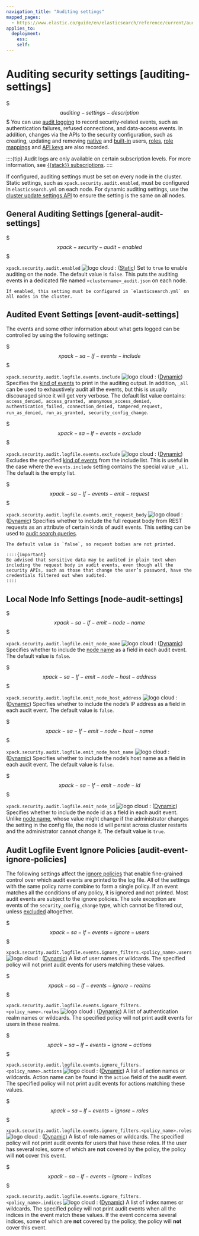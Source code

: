 ```yaml
---
navigation_title: "Auditing settings"
mapped_pages:
  - https://www.elastic.co/guide/en/elasticsearch/reference/current/auditing-settings.html
applies_to:
  deployment:
    ess:
    self:
---
```


# Auditing security settings [auditing-settings]


$$$auditing-settings-description$$$
You can use [audit logging](docs-content://deploy-manage/security/logging-configuration/enabling-audit-logs.md) to record security-related events, such as authentication failures, refused connections, and data-access events. In addition, changes via the APIs to the security configuration, such as creating, updating and removing [native](docs-content://deploy-manage/users-roles/cluster-or-deployment-auth/native.md) and [built-in](docs-content://deploy-manage/users-roles/cluster-or-deployment-auth/built-in-users.md) users, [roles](https://www.elastic.co/docs/api/doc/elasticsearch/operation/operation-security-put-role), [role mappings](https://www.elastic.co/docs/api/doc/elasticsearch/operation/operation-security-put-role-mapping) and [API keys](https://www.elastic.co/docs/api/doc/elasticsearch/operation/operation-security-create-api-key) are also recorded.

::::{tip}
Audit logs are only available on certain subscription levels. For more information, see [{{stack}} subscriptions](https://www.elastic.co/subscriptions).
::::

If configured, auditing settings must be set on every node in the cluster. Static settings, such as `xpack.security.audit.enabled`, must be configured in `elasticsearch.yml` on each node. For dynamic auditing settings, use the [cluster update settings API](https://www.elastic.co/docs/api/doc/elasticsearch/operation/operation-cluster-put-settings) to ensure the setting is the same on all nodes.

## General Auditing Settings [general-audit-settings]

$$$xpack-security-audit-enabled$$$

`xpack.security.audit.enabled` ![logo cloud](https://doc-icons.s3.us-east-2.amazonaws.com/logo_cloud.svg "Supported on Elastic Cloud Hosted")
:   ([Static](docs-content://deploy-manage/deploy/self-managed/configure-elasticsearch.md#static-cluster-setting)) Set to `true` to enable auditing on the node. The default value is `false`. This puts the auditing events in a dedicated file named `<clustername>_audit.json` on each node.

    If enabled, this setting must be configured in `elasticsearch.yml` on all nodes in the cluster.



## Audited Event Settings [event-audit-settings]

The events and some other information about what gets logged can be controlled by using the following settings:

$$$xpack-sa-lf-events-include$$$

`xpack.security.audit.logfile.events.include` ![logo cloud](https://doc-icons.s3.us-east-2.amazonaws.com/logo_cloud.svg "Supported on Elastic Cloud Hosted")
:   ([Dynamic](docs-content://deploy-manage/deploy/self-managed/configure-elasticsearch.md#dynamic-cluster-setting)) Specifies the [kind of events](/reference/elasticsearch/elasticsearch-audit-events.md) to print in the auditing output. In addition, `_all` can be used to exhaustively audit all the events, but this is usually discouraged since it will get very verbose. The default list value contains: `access_denied, access_granted, anonymous_access_denied, authentication_failed, connection_denied, tampered_request, run_as_denied, run_as_granted, security_config_change`.

$$$xpack-sa-lf-events-exclude$$$

`xpack.security.audit.logfile.events.exclude` ![logo cloud](https://doc-icons.s3.us-east-2.amazonaws.com/logo_cloud.svg "Supported on Elastic Cloud Hosted")
:   ([Dynamic](docs-content://deploy-manage/deploy/self-managed/configure-elasticsearch.md#dynamic-cluster-setting)) Excludes the specified [kind of events](/reference/elasticsearch/elasticsearch-audit-events.md) from the include list. This is useful in the case where the `events.include` setting contains the special value `_all`. The default is the empty list.

$$$xpack-sa-lf-events-emit-request$$$

`xpack.security.audit.logfile.events.emit_request_body` ![logo cloud](https://doc-icons.s3.us-east-2.amazonaws.com/logo_cloud.svg "Supported on Elastic Cloud Hosted")
:   ([Dynamic](docs-content://deploy-manage/deploy/self-managed/configure-elasticsearch.md#dynamic-cluster-setting)) Specifies whether to include the full request body from REST requests as an attribute of certain kinds of audit events. This setting can be used to [audit search queries](docs-content://deploy-manage/security/logging-configuration/auditing-search-queries.md).

    The default value is `false`, so request bodies are not printed.

    ::::{important}
    Be advised that sensitive data may be audited in plain text when including the request body in audit events, even though all the security APIs, such as those that change the user’s password, have the credentials filtered out when audited.
    ::::



## Local Node Info Settings [node-audit-settings]

$$$xpack-sa-lf-emit-node-name$$$

`xpack.security.audit.logfile.emit_node_name` ![logo cloud](https://doc-icons.s3.us-east-2.amazonaws.com/logo_cloud.svg "Supported on Elastic Cloud Hosted")
:   ([Dynamic](docs-content://deploy-manage/deploy/self-managed/configure-elasticsearch.md#dynamic-cluster-setting)) Specifies whether to include the [node name](docs-content://deploy-manage/deploy/self-managed/important-settings-configuration.md#node-name) as a field in each audit event. The default value is `false`.

$$$xpack-sa-lf-emit-node-host-address$$$

`xpack.security.audit.logfile.emit_node_host_address` ![logo cloud](https://doc-icons.s3.us-east-2.amazonaws.com/logo_cloud.svg "Supported on Elastic Cloud Hosted")
:   ([Dynamic](docs-content://deploy-manage/deploy/self-managed/configure-elasticsearch.md#dynamic-cluster-setting)) Specifies whether to include the node’s IP address as a field in each audit event. The default value is `false`.

$$$xpack-sa-lf-emit-node-host-name$$$

`xpack.security.audit.logfile.emit_node_host_name` ![logo cloud](https://doc-icons.s3.us-east-2.amazonaws.com/logo_cloud.svg "Supported on Elastic Cloud Hosted")
:   ([Dynamic](docs-content://deploy-manage/deploy/self-managed/configure-elasticsearch.md#dynamic-cluster-setting)) Specifies whether to include the node’s host name as a field in each audit event. The default value is `false`.

$$$xpack-sa-lf-emit-node-id$$$

`xpack.security.audit.logfile.emit_node_id` ![logo cloud](https://doc-icons.s3.us-east-2.amazonaws.com/logo_cloud.svg "Supported on Elastic Cloud Hosted")
:   ([Dynamic](docs-content://deploy-manage/deploy/self-managed/configure-elasticsearch.md#dynamic-cluster-setting)) Specifies whether to include the node id as a field in each audit event. Unlike [node name](docs-content://deploy-manage/deploy/self-managed/important-settings-configuration.md#node-name), whose value might change if the administrator changes the setting in the config file, the node id will persist across cluster restarts and the administrator cannot change it. The default value is `true`.


## Audit Logfile Event Ignore Policies [audit-event-ignore-policies]

The following settings affect the [ignore policies](docs-content://deploy-manage/security/logging-configuration/logfile-audit-events-ignore-policies.md) that enable fine-grained control over which audit events are printed to the log file. All of the settings with the same policy name combine to form a single policy. If an event matches all the conditions of any policy, it is ignored and not printed. Most audit events are subject to the ignore policies. The sole exception are events of the `security_config_change` type, which cannot be filtered out, unless [excluded](#xpack-sa-lf-events-exclude) altogether.

$$$xpack-sa-lf-events-ignore-users$$$

`xpack.security.audit.logfile.events.ignore_filters.<policy_name>.users` ![logo cloud](https://doc-icons.s3.us-east-2.amazonaws.com/logo_cloud.svg "Supported on Elastic Cloud Hosted")
:   ([Dynamic](docs-content://deploy-manage/deploy/self-managed/configure-elasticsearch.md#dynamic-cluster-setting)) A list of user names or wildcards. The specified policy will not print audit events for users matching these values.

$$$xpack-sa-lf-events-ignore-realms$$$

`xpack.security.audit.logfile.events.ignore_filters.<policy_name>.realms` ![logo cloud](https://doc-icons.s3.us-east-2.amazonaws.com/logo_cloud.svg "Supported on Elastic Cloud Hosted")
:   ([Dynamic](docs-content://deploy-manage/deploy/self-managed/configure-elasticsearch.md#dynamic-cluster-setting)) A list of authentication realm names or wildcards. The specified policy will not print audit events for users in these realms.

$$$xpack-sa-lf-events-ignore-actions$$$

`xpack.security.audit.logfile.events.ignore_filters.<policy_name>.actions` ![logo cloud](https://doc-icons.s3.us-east-2.amazonaws.com/logo_cloud.svg "Supported on Elastic Cloud Hosted")
:   ([Dynamic](docs-content://deploy-manage/deploy/self-managed/configure-elasticsearch.md#dynamic-cluster-setting)) A list of action names or wildcards. Action name can be found in the `action` field of the audit event. The specified policy will not print audit events for actions matching these values.

$$$xpack-sa-lf-events-ignore-roles$$$

`xpack.security.audit.logfile.events.ignore_filters.<policy_name>.roles` ![logo cloud](https://doc-icons.s3.us-east-2.amazonaws.com/logo_cloud.svg "Supported on Elastic Cloud Hosted")
:   ([Dynamic](docs-content://deploy-manage/deploy/self-managed/configure-elasticsearch.md#dynamic-cluster-setting)) A list of role names or wildcards. The specified policy will not print audit events for users that have these roles. If the user has several roles, some of which are **not** covered by the policy, the policy will **not** cover this event.

$$$xpack-sa-lf-events-ignore-indices$$$

`xpack.security.audit.logfile.events.ignore_filters.<policy_name>.indices` ![logo cloud](https://doc-icons.s3.us-east-2.amazonaws.com/logo_cloud.svg "Supported on Elastic Cloud Hosted")
:   ([Dynamic](docs-content://deploy-manage/deploy/self-managed/configure-elasticsearch.md#dynamic-cluster-setting)) A list of index names or wildcards. The specified policy will not print audit events when all the indices in the event match these values. If the event concerns several indices, some of which are **not** covered by the policy, the policy will **not** cover this event.


